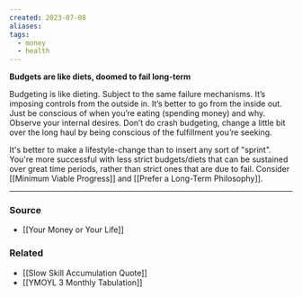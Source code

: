 ```yaml
---
created: 2023-07-08
aliases: 
tags:
  - money
  - health
---
```

**Budgets are like diets, doomed to fail long-term**

Budgeting is like dieting. Subject to the same failure mechanisms. It’s imposing controls from the outside in. It’s better to go from the inside out. Just be conscious of when you’re eating (spending money) and why. Observe your internal desires. Don’t do crash budgeting, change a little bit over the long haul by being conscious of the fulfillment you’re seeking.

It's better to make a lifestyle-change than to insert any sort of "sprint". You're more successful with less strict budgets/diets that can be sustained over great time periods, rather than strict ones that are due to fail. Consider [[Minimum Viable Progress]] and [[Prefer a Long-Term Philosophy]].

---

### Source
- [[Your Money or Your Life]]

### Related
- [[Slow Skill Accumulation Quote]] 
- [[YMOYL 3 Monthly Tabulation]]